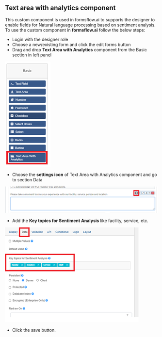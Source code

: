 ## Text area with analytics component

This custom component is used in formsflow.ai to supports the designer to enable
fields for Natural language processing based on sentiment analysis. To use
the custom component in **formsflow.ai** follow the below steps:

- Login with the designer role
- Choose a new/existing form and click the edit forms button
- Drag and drop **Text Area with Analytics** component from the Basic section in left panel

![Text Area panel](../.images/panel.png)

- Choose the **settings icon** of Text Area with Analytics component and go to 
section Data

![Custom component setting](../.images/settings.png)

- Add the **Key topics for Sentiment Analysis** like facility, service, etc.

![Topics for custom component](../.images/topics.png)
- Click the save button.
